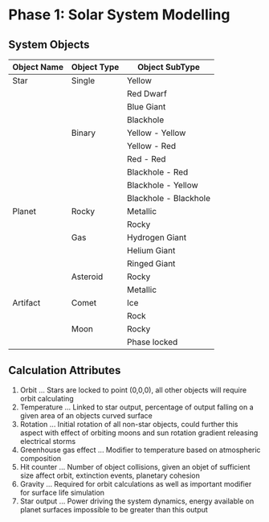 # Phase 1: Solar System Modelling

## System Objects

| Object Name | Object Type | Object SubType        |
| ----------- | ----------- | --------------------- |
| Star        | Single      | Yellow                |
|             |             | Red Dwarf             |
|             |             | Blue Giant            |
|             |             | Blackhole             |
|             | Binary      | Yellow - Yellow       |
|             |             | Yellow - Red          |
|             |             | Red - Red             |
|             |             | Blackhole - Red       |
|             |             | Blackhole - Yellow    |
|             |             | Blackhole - Blackhole |
| Planet      | Rocky       | Metallic              |
|             |             | Rocky                 |
|             | Gas         | Hydrogen Giant        |
|             |             | Helium Giant          |
|             |             | Ringed Giant          |
|             | Asteroid    | Rocky                 |
|             |             | Metallic              |
| Artifact    | Comet       | Ice                   |
|             |             | Rock                  |
|             | Moon        | Rocky                 |
|             |             | Phase locked          |

## Calculation Attributes

1. Orbit
... Stars are locked to point (0,0,0), all other objects will require orbit calculating
2. Temperature
... Linked to star output, percentage of output falling on a given area of an objects curved surface
3. Rotation
... Initial rotation of all non-star objects, could further this aspect with effect of orbiting moons and sun rotation gradient releasing electrical storms
4. Greenhouse gas effect
... Modifier to temperature based on atmospheric composition
5. Hit counter
... Number of object collisions, given an objet of sufficient size affect orbit, extinction events, planetary cohesion
6. Gravity
... Required for orbit calculations as well as important modifier for surface life simulation
7. Star output
... Power driving the system dynamics, energy available on planet surfaces impossible to be greater than this output

